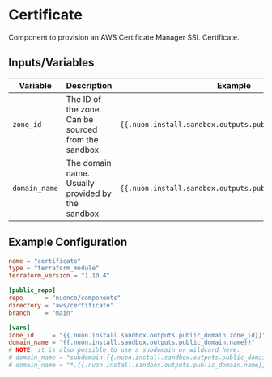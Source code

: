 # Certificate

Component to provision an AWS Certificate Manager SSL Certificate.

## Inputs/Variables

| Variable      | Description                                          | Example                                                   |
| ------------- | ---------------------------------------------------- | --------------------------------------------------------- |
| `zone_id`     | The ID of the zone. Can be sourced from the sandbox. | `{{.nuon.install.sandbox.outputs.public_domain.zone_id}}` |
| `domain_name` | The domain name. Usually provided by the sandbox.    | `{{.nuon.install.sandbox.outputs.public_domain.name}}`    |

## Example Configuration

```toml
name = "certificate"
type = "terraform_module"
terraform_version = "1.10.4"

[public_repo]
repo      = "nuonco/components"
directory = "aws/certificate"
branch    = "main"

[vars]
zone_id     = "{{.nuon.install.sandbox.outputs.public_domain.zone_id}}"
domain_name = "{{.nuon.install.sandbox.outputs.public_domain.name}}"
# NOTE: it is also possible to use a subdomain or wildcard here.
# domain_name = "subdomain.{{.nuon.install.sandbox.outputs.public_domain.name}}"
# domain_name = "*.{{.nuon.install.sandbox.outputs.public_domain.name}}"
```
